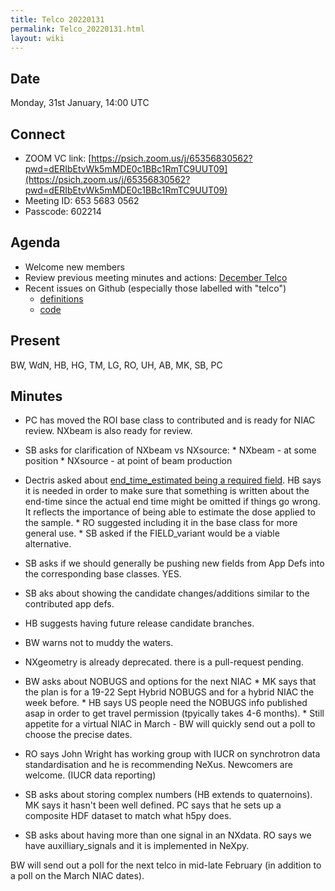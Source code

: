 ```yaml
---
title: Telco 20220131
permalink: Telco_20220131.html
layout: wiki
---
```


Date
----

Monday, 31st January, 14:00 UTC

<!-- end of autogeneration -->

Connect
-------
* ZOOM VC link: [https://psich.zoom.us/j/65356830562?pwd=dERIbEtvWk5mMDE0c1BBc1RmTC9UUT09](https://psich.zoom.us/j/65356830562?pwd=dERIbEtvWk5mMDE0c1BBc1RmTC9UUT09)
* Meeting ID: 653 5683 0562
* Passcode: 602214


Agenda
------
   * Welcome new members
   * Review previous meeting minutes and actions: [December Telco](Telco_20211215.md)
   * Recent issues on Github (especially those labelled with "telco")
     * [definitions](https://github.com/nexusformat/definitions/issues?q=is%3Aopen+is%3Aissue)
     * [code](https://github.com/nexusformat/code/issues?q=is%3Aopen+is%3Aissue)

Present
-------
BW, WdN, HB, HG, TM, LG, RO, UH, AB, MK, SB, PC

Minutes
------
   * PC has moved the ROI base class to contributed and is ready for NIAC review. NXbeam is also ready for review.
   * SB asks for clarification of NXbeam vs NXsource:
    * NXbeam - at some position
    * NXsource - at point of beam production
   * Dectris asked about [end_time_estimated being a required field](https://github.com/nexusformat/definitions/issues/966). HB says it is needed in order to make sure that something is written about the end-time since the actual end time might be omitted if things go wrong. It reflects the importance of being able to estimate the dose applied to the sample. 
    * RO suggested including it in the base class for more general use.
    * SB asked if the FIELD_variant would be a viable alternative.
   * SB asks if we should generally be pushing new fields from App Defs into the corresponding base classes. YES.
   * SB  aks about showing the candidate changes/additions similar to the contributed app defs.
   * HB suggests having future release candidate branches.
   * BW warns not to muddy the waters.
   * NXgeometry is already deprecated. there is a pull-request pending.
   * BW asks about NOBUGS and options for the next NIAC
    * MK says that the plan is for a 19-22 Sept Hybrid NOBUGS and for a hybrid NIAC the week before.
    * HB says US people need the NOBUGS info published asap in order to get travel permission (tpyically takes 4-6 months).
    * Still appetite for a virtual NIAC in March - BW will quickly send out a poll to choose the precise dates.

  * RO says John Wright has working group with IUCR on synchrotron data standardisation and he is recommending NeXus. Newcomers are welcome. (IUCR data reporting)
  * SB asks about storing complex numbers (HB extends to quaternoins). MK says it hasn't been well defined. PC says that he sets up a composite HDF dataset to match what h5py does.
  * SB asks about having more than one signal in an NXdata. RO says we have auxilliary_signals and it is implemented in NeXpy.

BW will send out a poll for the next telco in mid-late February (in addition to a poll on the March NIAC dates).

